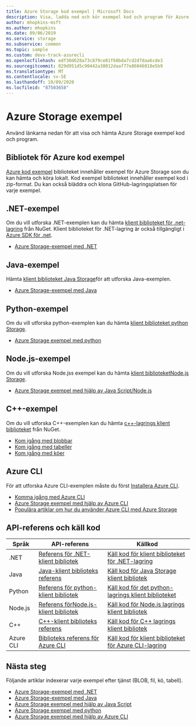 ```yaml
---
title: Azure Storage kod exempel | Microsoft Docs
description: Visa, ladda ned och kör exempel kod och program för Azure Storage. Upptäck kom igång-exempel för blobbar, köer, tabeller och filer med hjälp av lagrings klient biblioteken .NET, Java, python, Node.js, Azure CLI och C++.
author: mhopkins-msft
ms.author: mhopkins
ms.date: 09/06/2019
ms.service: storage
ms.subservice: common
ms.topic: sample
ms.custom: devx-track-azurecli
ms.openlocfilehash: edf30d628a73c879ce81f68bda7cd2d7daa6cde3
ms.sourcegitcommit: 829d951d5c90442a38012daaf77e86046018e5b9
ms.translationtype: MT
ms.contentlocale: sv-SE
ms.lasthandoff: 10/09/2020
ms.locfileid: "87503658"
---
```

# <a name="azure-storage-samples"></a>Azure Storage exempel

Använd länkarna nedan för att visa och hämta Azure Storage exempel kod och program.

## <a name="azure-code-samples-library"></a>Bibliotek för Azure kod exempel

[Azure kod exempel](https://azure.microsoft.com/documentation/samples/?service=storage) biblioteket innehåller exempel för Azure Storage som du kan hämta och köra lokalt. Kod exempel biblioteket innehåller exempel kod i zip-format. Du kan också bläddra och klona GitHub-lagringsplatsen för varje exempel.

## <a name="net-samples"></a>.NET-exempel

Om du vill utforska .NET-exemplen kan du hämta [klient biblioteket för .net-lagring](https://www.nuget.org/packages/WindowsAzure.Storage/) från NuGet. Klient biblioteket för .NET-lagring är också tillgängligt i [Azure SDK för .net](https://azure.microsoft.com/downloads/).

* [Azure Storage-exempel med .NET](storage-samples-dotnet.md)

## <a name="java-samples"></a>Java-exempel

Hämta [klient biblioteket Java Storage](https://github.com/azure/azure-storage-java)för att utforska Java-exemplen.

* [Azure Storage-exempel med Java](storage-samples-java.md)

## <a name="python-samples"></a>Python-exempel

Om du vill utforska python-exemplen kan du hämta [klient biblioteket python Storage](https://github.com/azure/azure-storage-python).

* [Azure Storage exempel med python](storage-samples-python.md)

## <a name="nodejs-samples"></a>Node.js-exempel

Om du vill utforska Node.jss exempel kan du hämta [ klient biblioteketNode.js Storage](https://github.com/Azure/azure-storage-node).

* [Azure Storage exempel med hjälp av Java Script/Node.js](storage-samples-javascript.md)

## <a name="c-samples"></a>C++-exempel

Om du vill utforska C++-exemplen kan du hämta [c++-lagrings klient biblioteket](https://www.nuget.org/packages/wastorage/) från NuGet.

* [Kom igång med blobbar](https://github.com/Azure/azure-storage-cpp/tree/master/Microsoft.WindowsAzure.Storage/samples/BlobsGettingStarted.cpp)
* [Kom igång med tabeller](https://github.com/Azure/azure-storage-cpp/tree/master/Microsoft.WindowsAzure.Storage/samples/TablesGettingStarted.cpp)
* [Kom igång med köer](https://github.com/Azure/azure-storage-cpp/tree/master/Microsoft.WindowsAzure.Storage/samples/QueuesGettingStarted.cpp)

## <a name="azure-cli"></a>Azure CLI

För att utforska Azure CLI-exemplen måste du först [Installera Azure CLI](/cli/azure/install-azure-cli).

* [Komma igång med Azure CLI](/cli/azure/get-started-with-azure-cli)
* [Azure Storage exempel med hjälp av Azure CLI](/azure/storage/blobs/storage-samples-blobs-cli)
* [Populära artiklar om hur du använder Azure CLI med Azure Storage](/cli/azure/popular-articles-using-the-azure-cli#storage)

## <a name="api-reference-and-source-code"></a>API-referens och käll kod

| Språk | API-referens | Källkod |
|----------|---------------|-------------|
| .NET | [Referens för .NET-klient bibliotek](https://docs.microsoft.com/dotnet/api/overview/azure/storage) | [Käll kod för klient biblioteket för .NET-lagring](https://github.com/Azure/azure-storage-net) |
| Java | [Java-klient biblioteks referens](https://docs.microsoft.com/java/api/overview/azure/storage) | [Käll kod för Java Storage klient bibliotek](https://github.com/azure/azure-storage-java) |
| Python | [Referens för python-klient bibliotek](https://azure-storage.readthedocs.io/) | [Käll kod för det python-lagrings klient biblioteket](https://github.com/Azure/azure-storage-python) |
| Node.js | [ Referens förNode.js-klient bibliotek](https://azure.github.io/azure-storage-node) | [Käll kod för Node.js lagrings klient bibliotek](https://github.com/Azure/azure-storage-node) |
| C++ | [C++-klient biblioteks referens](https://azure.github.io/azure-storage-cpp/) | [Käll kod för C++ lagrings klient bibliotek](https://github.com/Azure/azure-storage-cpp)|
| Azure CLI | [Biblioteks referens för Azure CLI](/cli/azure/storage) | [Käll kod för klient biblioteket för Azure CLI-lagring](https://github.com/Azure-Samples/azure-cli-samples/tree/master/storage)

## <a name="next-steps"></a>Nästa steg

Följande artiklar indexerar varje exempel efter tjänst (BLOB, fil, kö, tabell).

* [Azure Storage-exempel med .NET](storage-samples-dotnet.md)
* [Azure Storage-exempel med Java](storage-samples-java.md)
* [Azure Storage exempel med hjälp av Java Script](storage-samples-javascript.md)
* [Azure Storage exempel med python](storage-samples-python.md)
* [Azure Storage exempel med hjälp av Azure CLI](/azure/storage/blobs/storage-samples-blobs-cli)
